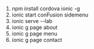 1. npm install cordova ionic -g
2. ionic start conFusion sidemenu
3. ionic serve --lab
4. ionic g page about
5. ionic g page menu
6. ionic g page contact